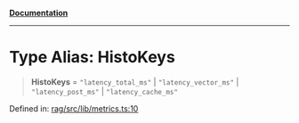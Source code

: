 [**Documentation**](../../../README.md)

***

# Type Alias: HistoKeys

> **HistoKeys** = `"latency_total_ms"` \| `"latency_vector_ms"` \| `"latency_post_ms"` \| `"latency_cache_ms"`

Defined in: [rag/src/lib/metrics.ts:10](https://github.com/ceponatia/roler/blob/3285898e6e20febeb11523af0dddefd8f892e902/packages/rag/src/lib/metrics.ts#L10)

